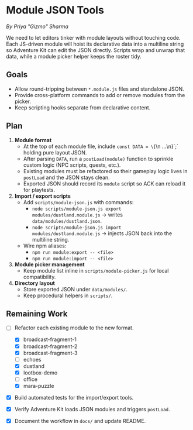 # Module JSON Tools
*By Priya "Gizmo" Sharma*

We need to let editors tinker with module layouts without touching code. Each JS-driven module will hoist its declarative data into a multiline string so Adventure Kit can edit the JSON directly. Scripts wrap and unwrap that data, while a module picker helper keeps the roster tidy.

## Goals
- Allow round-tripping between `*.module.js` files and standalone JSON.
- Provide cross-platform commands to add or remove modules from the picker.
- Keep scripting hooks separate from declarative content.

## Plan
1. **Module format**
   - At the top of each module file, include `const DATA = \`{\n  ...\n}\`;` holding pure layout JSON.
   - After parsing `DATA`, run a `postLoad(module)` function to sprinkle custom logic (NPC scripts, quests, etc.).
   - Existing modules must be refactored so their gameplay logic lives in `postLoad` and the JSON stays clean.
   - Exported JSON should record its `module` script so ACK can reload it for playtests.
2. **Import / export scripts**
   - Add `scripts/module-json.js` with commands:
     - `node scripts/module-json.js export modules/dustland.module.js` → writes `data/modules/dustland.json`.
     - `node scripts/module-json.js import modules/dustland.module.js` → injects JSON back into the multiline string.
   - Wire npm aliases:
     - `npm run module:export -- <file>`
     - `npm run module:import -- <file>`
3. **Module picker management**
   - Keep module list inline in `scripts/module-picker.js` for local compatibility.
4. **Directory layout**
   - Store exported JSON under `data/modules/`.
   - Keep procedural helpers in `scripts/`.

## Remaining Work
- [ ] Refactor each existing module to the new format.
  - [x] broadcast-fragment-1
  - [x] broadcast-fragment-2
  - [x] broadcast-fragment-3
  - [ ] echoes
  - [x] dustland
  - [x] lootbox-demo
  - [ ] office
  - [x] mara-puzzle
- [x] Build automated tests for the import/export tools.
- [x] Verify Adventure Kit loads JSON modules and triggers `postLoad`.
- [x] Document the workflow in `docs/` and update README.

